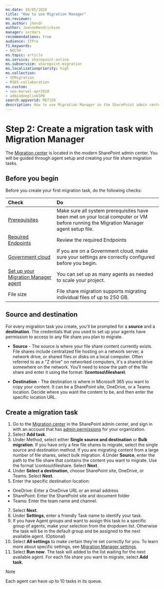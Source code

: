 ```yaml
---
ms.date: 10/05/2020
title: "How to use Migration Manager"
ms.reviewer: 
ms.author: jhendr
author: JoanneHendrickson
manager: serdars
recommendations: true
audience: ITPro
f1.keywords:
- NOCSH
ms.topic: article
ms.service: sharepoint-online
ms.subservice: sharepoint-migration
ms.localizationpriority: high
ms.collection: 
- SPMigration
- M365-collaboration
ms.custom:
- seo-marvel-apr2020
- admindeeplinkSPO
search.appverid: MET150
description: How to use Migration Manager in the SharePoint admin center to move your content to Microsoft 365.
---
```

# Step 2: Create a migration task with Migration Manager

The <a href="https://go.microsoft.com/fwlink/?linkid=2185075" target="_blank">Migration center</a> is located in the modern SharePoint admin center. You will be guided through agent setup and creating your file share migration tasks.    

## Before you begin

Before you create your first migration task, do the following checks: 


|**Check**|**Do**|
|:-----|:-----|
|[Prerequisites](mm-prerequisites.md)|Make sure all system prerequisites have been met on your local computer or VM before running the Migration Manager agent setup file.|
|[Required Endpoints](mm-prerequisites.md#required-endpoints)|Review the required Endpoints|
|[Government cloud](mm-gov-cloud.md)|If you are on a Government cloud, make sure your settings are correctly configured before you begin.|
|[Set up your Migration Manager agent](mm-setup-clients.md#set-up-an-agent)|You can set up as many agents as needed to scale your project.|
|File size|File share migration supports migrating individual files of up to 250 GB.|


## Source and destination
For every migration task you create, you'll be prompted for a **source** and a **destination**. The credentials that you used to set up your agents have permission to access to any file share you plan to migrate.

- **Source** - The source is where your file share content currently exists. File shares include centralized file hosting on a network server, a network drive, or shared files or disks on a local computer. Often referred to as a "Z drive" on networked computers, it's a shared drive somewhere on the network. You'll need to know the path of the file share and enter it using the format:  **\\\contoso\fileshare\\**

- **Destination** - The destination is where in Microsoft 365 you want to copy your content. It can be a SharePoint site, OneDrive, or a Teams location. Decide where you want the content to be, and then enter the specific location URL. 

## Create a migration task
  
1. Go to the <a href="https://go.microsoft.com/fwlink/?linkid=2185075" target="_blank">Migration center</a> in the SharePoint admin center, and sign in with an account that has [admin permissions](/sharepoint/sharepoint-admin-role) for your organization.   
2. Select **Add task**.   
3. Under Method, select either **Single source and destination** or **Bulk migration**. If you have only a few file shares to migrate, select the single source and destination method. If you are migrating content from a large number of file shares, select bulk migration.
4.Under **Source**, enter the path to the file share that contains the content you want to migrate.  Use the format \\contoso\fileshare. Select **Next**.
5. Under **Select a destination**, choose SharePoint site, OneDrive, or Teams. Select **Next**.
6. Enter the specific destination location: </br>
 -  OneDrive:  Enter a OneDrive URL or an email address
 -  SharePoint:  Enter the SharePoint site and document folder
 -  Teams:  Enter the team name and channel.  

7. Select **Next**.
8. Under **Settings**, enter a friendly Task name to identify your task.
9. If you have Agent groups and want to assign this task to a specific group of agents, make your selection from the dropdown list. Otherwise the task will be in the default group and be assigned to the next available agent. (Optional) 
10. Select **All settings** to make certain they're set correctly for you. To learn more about specific settings, see [Migration Manager settings](mm-settings.md).
11. Select **Run now**. The task will added to the list waiting for the next available agent. For each file share you want to migrate, select **Add task**.

>[!Note]
>Each agent can have up to 10 tasks in its queue.
